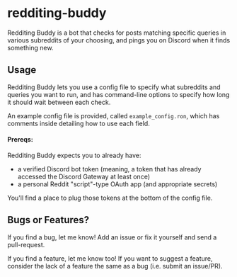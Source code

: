 # redditing-buddy
Redditing Buddy is a bot that checks for posts matching specific queries in various subreddits of your choosing, and pings you on Discord when it finds something new.

## Usage
Redditing Buddy lets you use a config file to specify what subreddits and queries you want to run, and has command-line options to specify how long it should wait between each check.

An example config file is provided, called `example_config.ron`, which has comments inside detailing how to use each field.

#### Prereqs:
Redditing Buddy expects you to already have:
 
 - a verified Discord bot token (meaning, a token that has already accessed the Discord Gateway at least once)
 - a personal Reddit "script"-type OAuth app (and appropriate secrets)
 
 You'll find a place to plug those tokens at the bottom of the config file.
 
## Bugs or Features?
If you find a bug, let me know! Add an issue or fix it yourself and send a pull-request.

If you find a feature, let me know too! If you want to suggest a feature, consider the lack of a feature the same as a bug (i.e. submit an issue/PR).
